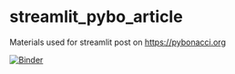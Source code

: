 # streamlit_pybo_article
Materials used for streamlit post on https://pybonacci.org

[![Binder](https://mybinder.org/badge_logo.svg)](https://mybinder.org/v2/gh/kikocorreoso/streamlit_pybo_article/master?urlpath=proxy/8501/)
